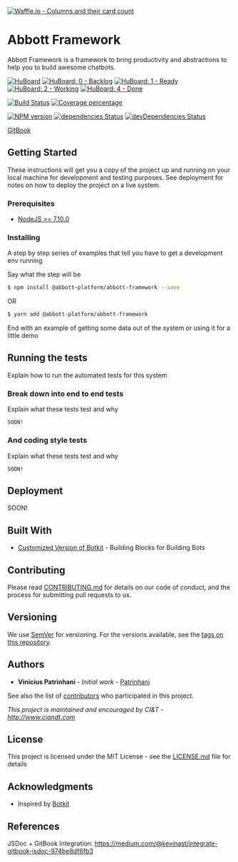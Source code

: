 [![Waffle.io - Columns and their card count](https://badge.waffle.io/AbbottPlatform/abbott-framework.png?columns=all)](https://waffle.io/AbbottPlatform/abbott-framework?utm_source=badge)
# Abbott Framework

Abbott Framework is a framework to bring productivity and abstractions to help you to build awesome chatbots.

[![HuBoard](https://img.shields.io/github/issues/AbbottPlatform/abbott-framework.svg)](https://huboard.com/AbbottPlatform/abbott-framework)
[![HuBoard: 0 - Backlog](https://img.shields.io/github/issues/AbbottPlatform/abbott-framework/%220%20-%20Backlog%22.svg)](https://huboard.com/AbbottPlatform/abbott-framework#/?column=%5B%22Backlog%22%5D)
[![HuBoard: 1 - Ready](https://img.shields.io/github/issues/AbbottPlatform/abbott-framework/%221%20-%20Ready%22.svg)](https://huboard.com/AbbottPlatform/abbott-framework#/?column=%5B%22Ready%22%5D)
[![HuBoard: 2 - Working](https://img.shields.io/github/issues/AbbottPlatform/abbott-framework/%222%20-%20Working%20%3C=%205%22.svg)](https://huboard.com/AbbottPlatform/abbott-framework#/?column=%5B%22Working%22%5D)
[![HuBoard: 4 - Done](https://img.shields.io/github/issues/AbbottPlatform/abbott-framework/%224%20-%20Done%22.svg)](https://huboard.com/AbbottPlatform/abbott-framework#/?column=%5B%22Done%22%5D)

[![Build Status][travis-image]][travis-url]
[![Coverage percentage][coveralls-image]][coveralls-url]

[![NPM version][npm-image]][npm-url]
[![dependencies Status][daviddm-image]][daviddm-url]
[![devDependencies Status][daviddm-dev-image]][daviddm-dev-url]

[GitBook](https://abbott-platform.gitbooks.io/abbott-framework/content/)

## Getting Started

These instructions will get you a copy of the project up and running on your local machine for development and testing purposes. See deployment for notes on how to deploy the project on a live system.

### Prerequisites

* [NodeJS >= 7.10.0](https://nodejs.org)

### Installing

A step by step series of examples that tell you have to get a development env running

Say what the step will be

```bash
$ npm install @abbott-platform/abbott-framework --save
```
OR
```bash
$ yarn add @abbott-platform/abbott-framework
```

End with an example of getting some data out of the system or using it for a little demo

## Running the tests

Explain how to run the automated tests for this system

### Break down into end to end tests

Explain what these tests test and why

```
SOON!
```

### And coding style tests

Explain what these tests test and why

```
SOON!
```

## Deployment

SOON!

## Built With

* [Customized Version of Botkit](https://github.com/AbbottPlatform/botkit) - Building Blocks for Building Bots

## Contributing

Please read [CONTRIBUTING.md](CONTRIBUTING.md) for details on our code of conduct, and the process for submitting pull requests to us.

## Versioning

We use [SemVer](http://semver.org/) for versioning. For the versions available, see the [tags on this repository](https://github.com/AbbottPlatform/abbott-framework/tags). 

## Authors

* **Vinicius Patrinhani** - *Initial work* - [Patrinhani](https://github.com/patrinhani-ciandt)

See also the list of [contributors](https://github.com/AbbottPlatform/abbott-framework/contributors) who participated in this project.

*This project is maintained and encouraged by CI&T - http://www.ciandt.com*

## License

This project is licensed under the MIT License - see the [LICENSE.md](LICENSE.md) file for details

## Acknowledgments

* Inspired by [Botkit](https://github.com/howdyai/botkit)

## References

JSDoc + GitBook Integration: https://medium.com/@kevinast/integrate-gitbook-jsdoc-974be8df6fb3

[npm-image]: https://badge.fury.io/js/%40abbott-platform%2Fabbott-framework.svg
[npm-url]: https://npmjs.org/package/@abbott-platform/abbott-framework
[travis-image]: https://travis-ci.org/AbbottPlatform/abbott-framework.svg?branch=master
[travis-url]: https://travis-ci.org/AbbottPlatform/abbott-framework
[daviddm-image]: https://david-dm.org/AbbottPlatform/abbott-framework.svg?theme=shields.io
[daviddm-url]: https://david-dm.org/AbbottPlatform/abbott-framework
[daviddm-dev-image]: https://david-dm.org/AbbottPlatform/abbott-framework/dev-status.svg
[daviddm-dev-url]: https://david-dm.org/AbbottPlatform/abbott-framework?type=dev
[coveralls-image]: https://coveralls.io/repos/github/AbbottPlatform/abbott-framework/badge.svg
[coveralls-url]: https://coveralls.io/github/AbbottPlatform/abbott-framework
